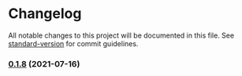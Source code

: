# Changelog

All notable changes to this project will be documented in this file. See [standard-version](https://github.com/conventional-changelog/standard-version) for commit guidelines.

### [0.1.8](https://github.com/kobehhh/my-comp/compare/v0.1.4...v0.1.8) (2021-07-16)
